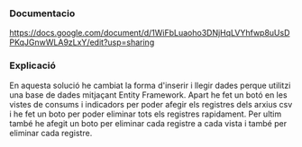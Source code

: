 ### Documentacio
https://docs.google.com/document/d/1WiFbLuaoho3DNjHqLVYhfwp8uUsDPKqJGnwWLA9zLxY/edit?usp=sharing

### Explicació
En aquesta solució he cambiat la forma d'inserir i llegir dades perque utilitzi una base de dades mitjaçant Entity Framework. Apart he fet un botó en les vistes de consums i indicadors per poder afegir els registres dels arxius csv i he fet un boto per poder eliminar tots els registres rapidament. Per ultim també he afegit un boto per eliminar cada registre a cada vista i també per eliminar cada registre.

